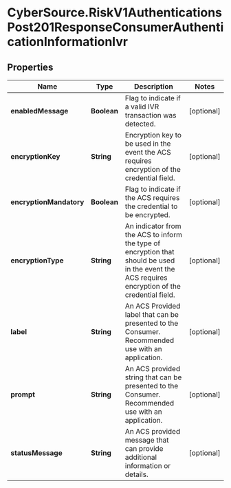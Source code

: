 # CyberSource.RiskV1AuthenticationsPost201ResponseConsumerAuthenticationInformationIvr

## Properties
Name | Type | Description | Notes
------------ | ------------- | ------------- | -------------
**enabledMessage** | **Boolean** | Flag to indicate if a valid IVR transaction was detected.  | [optional] 
**encryptionKey** | **String** | Encryption key to be used in the event the ACS requires encryption of the credential field.  | [optional] 
**encryptionMandatory** | **Boolean** | Flag to indicate if the ACS requires the credential to be encrypted.  | [optional] 
**encryptionType** | **String** | An indicator from the ACS to inform the type of encryption that should be used in the event the ACS requires encryption of the credential field.  | [optional] 
**label** | **String** | An ACS Provided label that can be presented to the Consumer. Recommended use with an application.  | [optional] 
**prompt** | **String** | An ACS provided string that can be presented to the Consumer. Recommended use with an application.  | [optional] 
**statusMessage** | **String** | An ACS provided message that can provide additional information or details.  | [optional] 


